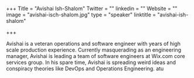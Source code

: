 +++
Title = "Avishai Ish-Shalom"
Twitter = ""
linkedin = ""
Website = ""
image = "avishai-isch-shalom.jpg"
type = "speaker"
linktitle = "avishai-ish-shalom"

+++

Avishai is a veteran operations and software engineer with years of high scale production experience. Currently masquerading as an engineering manager, Avishai is leading a team of software engineers at Wix.com core services group. In his spare time, Avishai is spreading weird ideas and conspiracy theories like DevOps and Operations Engineering.
atu